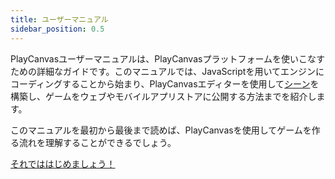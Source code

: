 ```yaml
---
title: ユーザーマニュアル
sidebar_position: 0.5
---
```


PlayCanvasユーザーマニュアルは、PlayCanvasプラットフォームを使いこなすための詳細なガイドです。このマニュアルでは、JavaScriptを用いてエンジンにコーディングすることから始まり、PlayCanvasエディターを使用して[シーン][1]を構築し、ゲームをウェブやモバイルアプリストアに公開する方法までを紹介します。

このマニュアルを最初から最後まで読めば、PlayCanvasを使用してゲームを作る流れを理解することができるでしょう。

[それでははじめましょう！][2]

[1]: /user-manual/glossary#scene
[2]: /user-manual/getting-started

